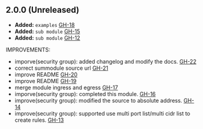## 2.0.0 (Unreleased)

- **Added:** `examples` [GH-18](https://github.com/terraform-alicloud-modules/terraform-alicloud-security-group/pull/18)
- **Added:** `sub module` [GH-15](https://github.com/terraform-alicloud-modules/terraform-alicloud-security-group/pull/15)
- **Added:** `sub module` [GH-12](https://github.com/terraform-alicloud-modules/terraform-alicloud-security-group/pull/12)

IMPROVEMENTS:

- imporve(security group): added changelog and modify the docs.  [GH-22](https://github.com/terraform-alicloud-modules/terraform-alicloud-security-group/pull/22)
- correct summodule source url  [GH-21](https://github.com/terraform-alicloud-modules/terraform-alicloud-security-group/pull/21)
- improve README  [GH-20](https://github.com/terraform-alicloud-modules/terraform-alicloud-security-group/pull/20)
- improve README  [GH-19](https://github.com/terraform-alicloud-modules/terraform-alicloud-security-group/pull/19)
- merge module ingress and egress  [GH-17](https://github.com/terraform-alicloud-modules/terraform-alicloud-security-group/pull/17)
- imporve(security group): completed this module.   [GH-16](https://github.com/terraform-alicloud-modules/terraform-alicloud-security-group/pull/16)
- improve(security group): modified the source to absolute address.  [GH-14](https://github.com/terraform-alicloud-modules/terraform-alicloud-security-group/pull/14)
- improve(security group): supported use multi port list/multi cidr list to create rules.  [GH-13](https://github.com/terraform-alicloud-modules/terraform-alicloud-security-group/pull/13)
